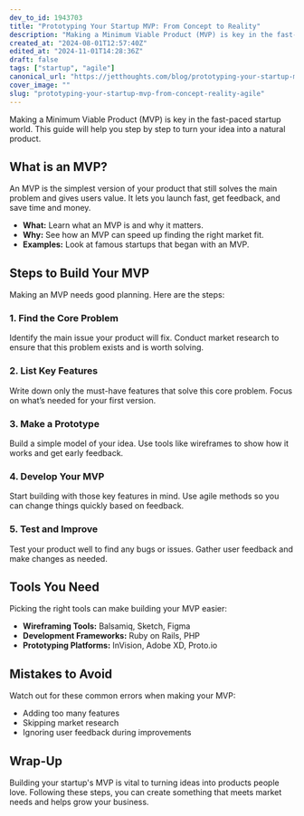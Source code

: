```yaml
---
dev_to_id: 1943703
title: "Prototyping Your Startup MVP: From Concept to Reality"
description: "Making a Minimum Viable Product (MVP) is key in the fast-paced startup world. This guide will help..."
created_at: "2024-08-01T12:57:40Z"
edited_at: "2024-11-01T14:28:36Z"
draft: false
tags: ["startup", "agile"]
canonical_url: "https://jetthoughts.com/blog/prototyping-your-startup-mvp-from-concept-reality-agile/"
cover_image: ""
slug: "prototyping-your-startup-mvp-from-concept-reality-agile"
---
```

Making a Minimum Viable Product (MVP) is key in the fast-paced startup world. This guide will help you step by step to turn your idea into a natural product.

## What is an MVP?

An MVP is the simplest version of your product that still solves the main problem and gives users value. It lets you launch fast, get feedback, and save time and money.

- **What:** Learn what an MVP is and why it matters.
- **Why:** See how an MVP can speed up finding the right market fit.
- **Examples:** Look at famous startups that began with an MVP.


## Steps to Build Your MVP

Making an MVP needs good planning. Here are the steps:

### 1. Find the Core Problem

Identify the main issue your product will fix. Conduct market research to ensure that this problem exists and is worth solving.

### 2. List Key Features

Write down only the must-have features that solve this core problem. Focus on what’s needed for your first version.

### 3. Make a Prototype

Build a simple model of your idea. Use tools like wireframes to show how it works and get early feedback.

### 4. Develop Your MVP

Start building with those key features in mind. Use agile methods so you can change things quickly based on feedback.

### 5. Test and Improve

Test your product well to find any bugs or issues. Gather user feedback and make changes as needed.

## Tools You Need

Picking the right tools can make building your MVP easier:

- **Wireframing Tools:** Balsamiq, Sketch, Figma
- **Development Frameworks:** Ruby on Rails, PHP
- **Prototyping Platforms:** InVision, Adobe XD, Proto.io


## Mistakes to Avoid

Watch out for these common errors when making your MVP:

- Adding too many features
- Skipping market research
- Ignoring user feedback during improvements


## Wrap-Up

Building your startup's MVP is vital to turning ideas into products people love. Following these steps, you can create something that meets market needs and helps grow your business.